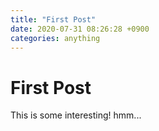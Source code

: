 ```yaml
---
title: "First Post"
date: 2020-07-31 08:26:28 +0900
categories: anything
---
```

# First Post

This is some interesting! hmm...

